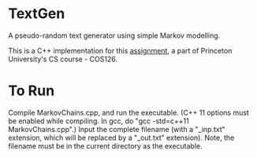 # TextGen
A pseudo-random text generator using simple Markov modelling.

This is a C++ implementation for this [assignment](http://www.cs.princeton.edu/courses/archive/spring17/cos126/assignments/markov.html), a part of Princeton University's CS course - COS126.

# To Run
Compile MarkovChains.cpp, and run the executable. (C++ 11 options must be enabled while compiling. In gcc, do "gcc -std=c++11 MarkovChains.cpp".)
Input the complete filename (with a "\_inp.txt" extension, which will be replaced by a "\_out.txt" extension). 
Note, the filename must be in the current directory as the executable.
